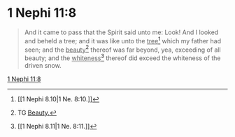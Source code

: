 # 1 Nephi 11:8

> And it came to pass that the Spirit said unto me: Look! And I looked and beheld a tree; and it was like unto the <u>tree</u>[^a] which my father had seen; and the <u>beauty</u>[^b] thereof was far beyond, yea, exceeding of all beauty; and the <u>whiteness</u>[^c] thereof did exceed the whiteness of the driven snow.

[1 Nephi 11:8](https://www.churchofjesuschrist.org/study/scriptures/bofm/1-ne/11?lang=eng&id=p8#p8)


[^a]: [[1 Nephi 8.10|1 Ne. 8:10.]]
[^b]: TG [Beauty.](https://www.churchofjesuschrist.org/study/scriptures/tg/beauty?lang=eng)
[^c]: [[1 Nephi 8.11|1 Ne. 8:11.]]
